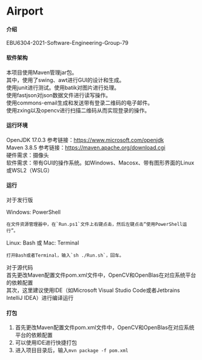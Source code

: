 # Airport

#### 介绍
EBU6304-2021-Software-Engineering-Group-79

#### 软件架构
本项目使用Maven管理jar包。  
其中，使用了swing、awt进行GUI的设计和生成。  
使用junit进行测试。使用batik对图片进行处理。  
使用fastjson对json数据文件进行读写操作。  
使用commons-email生成和发送带有登录二维码的电子邮件。  
使用zxing以及opencv进行扫描二维码从而实现登录的操作。  

#### 运行环境
OpenJDK 17.0.3 参考链接：https://www.microsoft.com/openjdk  
Maven 3.8.5 参考链接：https://maven.apache.org/download.cgi  
硬件需求：摄像头  
软件需求：带有GUI的操作系统。如Windows、Macosx、带有图形界面的Linux或WSL2（WSLG）

#### 运行
对于发行版  
  
Windows: PowerShell
```
在文件资源管理器中，在`Run.ps1`文件上右键点击，然后左键点击“使用PowerShell运行”。
```
Linux: Bash 或 Mac: Terminal
```
打开Bash或者Terminal，输入`sh ./Run.sh`，回车。
```
  
对于源代码  
首先更改Maven配置文件pom.xml文件中，OpenCV和OpenBlas在对应系统平台的依赖配置  
其次，这里建议使用IDE（如Microsoft Visual Studio Code或者Jetbrains IntelliJ IDEA）进行编译运行

#### 打包
1. 首先更改Maven配置文件pom.xml文件中，OpenCV和OpenBlas在对应系统平台的依赖配置
2. 可以使用IDE进行快捷打包
3. 进入项目目录后，输入`mvn package -f pom.xml`